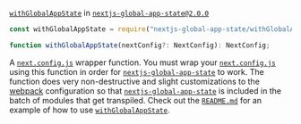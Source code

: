 [`withGlobalAppState`] in [`nextjs-global-app-state@2.0.0`][`nextjs-global-app-state`]

```js
const withGlobalAppState = require("nextjs-global-app-state/withGlobalAppState");
```

```ts
function withGlobalAppState(nextConfig?: NextConfig): NextConfig;
```

A [`next.config.js`] wrapper function. You must wrap your [`next.config.js`] using this function in order for [`nextjs-global-app-state`] to work. The function does very non-destructive and slight customizations to the [webpack] configuration so that [`nextjs-global-app-state`] is included in the batch of modules that get transpiled. Check out the [`README.md`] for an example of how to use [`withGlobalAppState`].

[`withglobalappstate`]: https://github.com/DanielGiljam/nextjs-global-app-state/blob/master/legacy-docs/v2.0.0/withGlobalAppState.md
[`nextjs-global-app-state`]: https://www.npmjs.com/package/nextjs-global-app-state/v/2.0.0
[`next.config.js`]: https://nextjs.org/docs/api-reference/next.config.js/introduction
[webpack]: https://webpack.js.org/
[`readme.md`]: https://github.com/DanielGiljam/nextjs-global-app-state/blob/v2.0.0/REAMDE.md#Getting-Started
